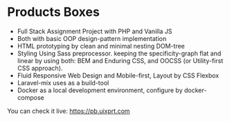 # Products Boxes

- Full Stack Assignment Project with PHP and Vanilla JS
- Both with basic OOP design-pattern implementation
- HTML prototyping by clean and minimal nesting DOM-tree
- Styling Using Sass preprocessor. keeping the specificity-graph flat and linear by using both: BEM and Enduring CSS, and OOCSS (or Utility-first CSS approach).
- Fluid Responsive Web Design and Mobile-first, Layout by CSS Flexbox
- Laravel-mix uses as a build-tool
- Docker as a local development environment, configure by docker-compose

You can check it live:
https://pb.uixprt.com
